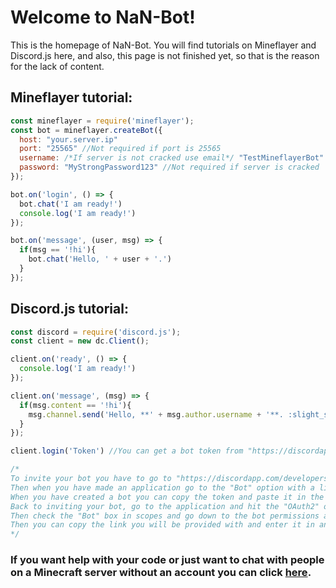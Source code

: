 # Welcome to NaN-Bot!

This is the homepage of NaN-Bot. You will find tutorials on Mineflayer and Discord.js here, and also, this page is not finished yet, so that is the reason for the lack of content.

## Mineflayer tutorial:
```js
const mineflayer = require('mineflayer');
const bot = mineflayer.createBot({
  host: "your.server.ip"
  port: "25565" //Not required if port is 25565
  username: /*If server is not cracked use email*/ "TestMineflayerBot"
  password: "MyStrongPassword123" //Not required if server is cracked
});

bot.on('login', () => {
  bot.chat('I am ready!')
  console.log('I am ready!')
});

bot.on('message', (user, msg) => {
  if(msg == '!hi'){
    bot.chat('Hello, ' + user + '.')
  }
});
```

## Discord.js tutorial:
```js
const discord = require('discord.js');
const client = new dc.Client();

client.on('ready', () => {
  console.log('I am ready!')
});

client.on('message', (msg) => {
  if(msg.content == '!hi'){
    msg.channel.send('Hello, **' + msg.author.username + '**. :slight_smile:')
  }
});

client.login('Token') //You can get a bot token from "https://discordapp.com/developers/applications".

/*
To invite your bot you have to go to "https://discordapp.com/developers/applications".
Then when you have made an application go to the "Bot" option with a little pussle piece.
When you have created a bot you can copy the token and paste it in the client.login line.
Back to inviting your bot, go to the application and hit the "OAuth2" option with a wrench.
Then check the "Bot" box in scopes and go down to the bot permissions and check the "Administrator" box.
Then you can copy the link you will be provided with and enter it in any browser to invite your bot.
*/
```

### If you want help with your code or just want to chat with people on a Minecraft server without an account you can click [here](https://discord.gg/H8VzY7e).
